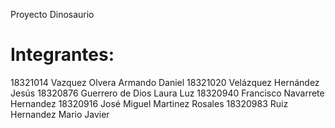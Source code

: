 
Proyecto Dinosaurio

Integrantes:
===========================
18321014 Vazquez Olvera Armando Daniel
18321020 Velázquez Hernández Jesús
18320876 Guerrero de Dios Laura Luz
18320940 Francisco Navarrete Hernandez
18320916 José Miguel Martinez Rosales 
18320983 Ruiz Hernandez Mario Javier



